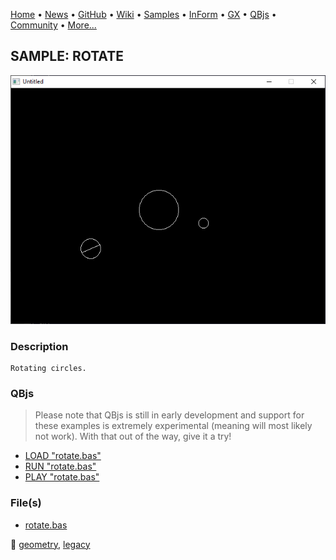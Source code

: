 [Home](https://qb64.com) • [News](../../news.md) • [GitHub](https://github.com/QB64Official/qb64) • [Wiki](https://github.com/QB64Official/qb64/wiki) • [Samples](../../samples.md) • [InForm](../../inform.md) • [GX](../../gx.md) • [QBjs](../../qbjs.md) • [Community](../../community.md) • [More...](../../more.md)

## SAMPLE: ROTATE

![screenshot.png](img/screenshot.png)

### Description

```text
Rotating circles.
```

### QBjs

> Please note that QBjs is still in early development and support for these examples is extremely experimental (meaning will most likely not work). With that out of the way, give it a try!

* [LOAD "rotate.bas"](https://v6p9d9t4.ssl.hwcdn.net/html/6029471/index.html?src=https://qb64.com/samples/rotate/src/rotate.bas)
* [RUN "rotate.bas"](https://v6p9d9t4.ssl.hwcdn.net/html/6029471/index.html?mode=auto&src=https://qb64.com/samples/rotate/src/rotate.bas)
* [PLAY "rotate.bas"](https://v6p9d9t4.ssl.hwcdn.net/html/6029471/index.html?mode=play&src=https://qb64.com/samples/rotate/src/rotate.bas)

### File(s)

* [rotate.bas](src/rotate.bas)

🔗 [geometry](../geometry.md), [legacy](../legacy.md)
